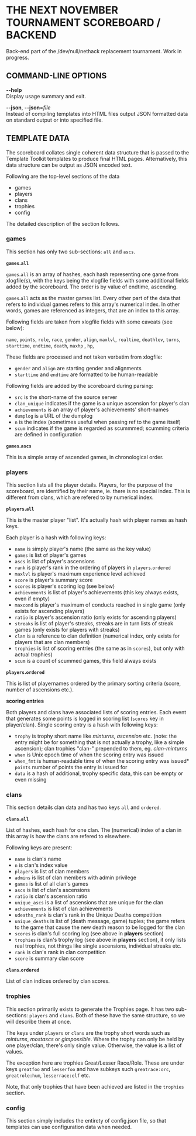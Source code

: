 # THE NEXT NOVEMBER TOURNAMENT SCOREBOARD / BACKEND

Back-end part of the /dev/null/nethack replacement
tournament. Work in progress.

## COMMAND-LINE OPTIONS

**--help**  
Display usage summary and exit.

**--json**, **--json**=*file*  
Instead of compiling templates into HTML files output JSON formatted
data on standard output or into specified file.

## TEMPLATE DATA

The scoreboard collates single coherent data structure that is
passed to the Template Toolkit templates to produce final HTML
pages. Alternatively, this data structure can be output as JSON
encoded text.

Following are the top-level sections of the data

* games
* players
* clans
* trophies
* config

The detailed description of the section follows.

### games

This section has only two sub-sections: `all` and `ascs`.

**`games`.`all`**  

`games`.`all` is an array of hashes, each hash representing one game
from xlogfile(s), with the keys being the xlogfile fields with some
additional fields added by the scoreboard. The order is by value of
endtime, ascending.

`games`.`all` acts as the master games list. Every other part of the
data that refers to individual games refers to this array's numerical
index. In other words, games are referenced as integers, that are
an index to this array.

Following fields are taken from xlogfile fields with some caveats
(see below):

`name`, `points`, `role`, `race`, `gender`, `align`, `maxlvl`,
`realtime`, `deathlev`, `turns`, `starttime`, `endtime`, `death`,
`maxhp` , `hp`,

These fields are processed and not taken verbatim from xlogfile:

* `gender` and `align` are starting gender and alignments
* `starttime` and `endtime` are formatted to be human-readable

Following fields are added by the scoreboard during parsing:

* `src` is the short-name of the source server
* `clan_unique` indicates if the game is a unique ascension for
player's clan
* `achievements` is an array of player's achievements' short-names
* `dumplog` is a URL of the dumplog
* `n` is the index (sometimes useful when passing ref to the game
itself)
* `scum` indicates if the game is regarded as scummmed; scumming
criteria are defined in configuration

**`games`.`ascs`**  

This is a simple array of ascended games, in chronological order.


### players

This section lists all the player details. Players, for the purpose
of the scoreboard, are identified by their name, ie. there is no
special index. This is different from clans, which are refered
to by numerical index.

**`players`.`all`**

This is the master player "list". It's actually hash with player
names as hash keys.

Each player is a hash with following keys:

* `name` is simply player's name (the same as the key value)
* `games` is list of player's games
* `ascs` is list of player's ascensions
* `rank` is player's rank in the ordering of players in
`players`.`ordered`
* `maxlvl` is player's maximum experience level achieved
* `score` is player's summary score
* `scores` is player's scoring log (see below)
* `achievements` is list of player's achievements (this key always
exists, even if empty)
* `maxcond` is player's maximum of conducts reached in single game
(only exists for ascending
players)
* `ratio` is player's ascension ratio (only exists for ascending
players)
* `streaks` is list of player's streaks, streaks are in turn lists
of streak games (only exists for players with streaks)
* `clan` is a reference to clan definition (numerical index, only
exists for players that are clan members)
* `trophies` is list of scoring entries (the same as in `scores`), but
only with actual trophies)
* `scum` is a count of scummed games, this field always exists

**`players`.`ordered`**

This is list of playernames ordered by the primary sorting criteria
(score, number of ascensions etc.).

**scoring entries**

Both players and clans have associated lists of scoring entries.
Each event that generates some points is logged in scoring list
(`scores` key in player/clan). Single scoring entry is a hash
with following keys:

* `trophy` is trophy short name like *minturns*, *ascension* etc.
(note: the entry might be for something that is not actually a trophy,
like a simple ascension); clan trophies
"clan-" prepended to them, eg. *clan-minturns*
* `when` is Unix epoch time of when the scoring entry was
issued
* `when_fmt` is human-readable time of when the scoring entry was
issued* `points` number of points the entry is issued for
* `data` is a hash of additional, trophy specific data, this can
be empty or even missing


### clans

This section details clan data and has two keys `all` and `ordered`.

**`clans`.`all`**  

List of hashes, each hash for one clan. The (numerical) index of a clan in
this array is how the clans are refered to elsewhere.

Following keys are present:

* `name` is clan's name
* `n` is clan's index value
* `players` is list of clan members
* `admins` is list of clan members with admin privilege
* `games` is list of all clan's games
* `ascs` is list of clan's ascensions
* `ratio` is clan's ascension ratio
* `unique_ascs` is a list of ascensions that are unique for the clan
* `achievements` is list of clan achievements
* `udeaths_rank` is clan's rank in the Unique Deaths competition
* `unique_deaths` is list of (death message, game) tuples; the game refers to
the game that cause the new death reason to be logged for the clan
* `scores` is clan's full scoring log (see above in **players** section)
* `trophies` is clan's trophy log (see above in **players** section), it only
lists real trophies, not things like single ascensions, individual streaks etc.
* `rank` is clan's rank in clan competition
* `score` is summary clan score

**`clans`.`ordered`**

List of clan indices ordered by clan scores.


### trophies

This section primarily exists to generate the Trophies page. It has two
sub-sections: `players` and `clans`. Both of these have the same structure,
so we will describe them at once.

The keys under `players` or `clans` are the trophy short words such as
*minturns*, *mostascs* or *gimpossible*. Where the trophy can only be held
by one player/clan, there's only single value. Otherwise, the value is a list
of values.

The exception here are trophies Great/Lesser Race/Role. These are under keys
`greatfoo` and `lesserfoo` and have subkeys such `greatrace:orc`,
`greatrole:hum`, `lesserrace:elf` etc.

Note, that only trophies that have been achieved are listed in the `trophies`
section.


### config

This section simply includes the entirety of config.json file, so that
templates can use configuration data when needed.
